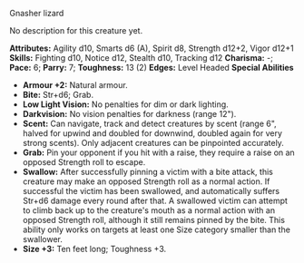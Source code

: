 Gnasher lizard

No description for this creature yet.

**Attributes:** Agility d10, Smarts d6 (A), Spirit d8, Strength d12+2,
Vigor d12+1
**Skills:** Fighting d10, Notice d12, Stealth d10, Tracking d12
**Charisma:** -; **Pace:** 6; **Parry:** 7; **Toughness:** 13 (2)
**Edges:** Level Headed
**Special Abilities**
- **Armour +2:** Natural armour.
- **Bite:** Str+d6; Grab.
- **Low Light Vision:** No penalties for dim or dark lighting.
- **Darkvision:** No vision penalties for darkness (range 12").
- **Scent:** Can navigate, track and detect creatures by scent (range
6", halved for upwind and doubled for downwind, doubled again for very
strong scents). Only adjacent creatures can be pinpointed accurately.
- **Grab:** Pin your opponent if you hit with a raise, they require a
raise on an opposed Strength roll to escape.
- **Swallow:** After successfully pinning a victim with a bite attack,
this creature may make an opposed Strength roll as a normal action. If
successful the victim has been swallowed, and automatically suffers
Str+d6 damage every round after that. A swallowed victim can attempt to
climb back up to the creature's mouth as a normal action with an
opposed Strength roll, although it still remains pinned by the bite.
This ability only works on targets at least one Size category smaller
than the swallower.
- **Size +3:** Ten feet long; Toughness +3.

